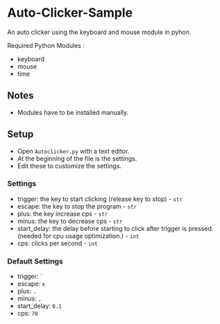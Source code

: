 # Auto-Clicker-Sample

An auto clicker using the keyboard and mouse module in pyhon.

Required Python Modules :
- keyboard
- mouse
- time

## Notes
- Modules have to be installed manually.

## Setup
- Open `Autoclicker.py` with a text editor.
- At the beginning of the file is the settings.
- Edit these to customize the settings.

### Settings
- trigger: the key to start clicking (release key to stop) - `str`
- escape: the key to stop the program - `str`
- plus: the key increase cps - `str`
- minus: the key to decrease cps - `str`
- start_delay: the delay before starting to click after trigger is pressed. (needed for cpu usage optimization.) - `int`
- cps: clicks per second - `int`

### Default Settings
- trigger: `` ` ``
- escape: `x`
- plus: `.`
- minus: `,`
- start_delay: `0.1`
- cps: `70`
